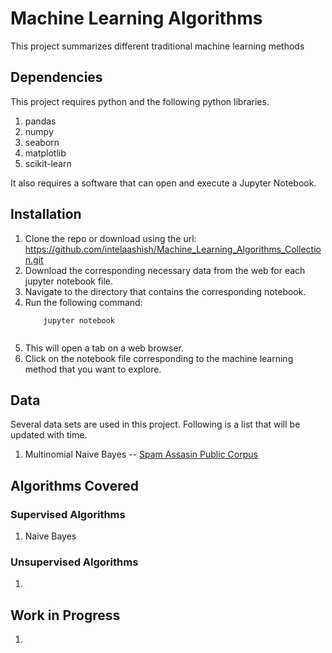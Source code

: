# Machine Learning Algorithms
This project summarizes different traditional machine learning methods

## Dependencies
This project requires python and the following python libraries.
1. pandas
2. numpy
3. seaborn
4. matplotlib
5. scikit-learn

It also requires a software that can open and execute a Jupyter Notebook.


## Installation
1. Clone the repo or download using the url: https://github.com/intelaashish/Machine_Learning_Algorithms_Collection.git
2. Download the corresponding necessary data from the web for each jupyter notebook file.
3. Navigate to the  directory that contains the corresponding notebook.
4. Run the following command:
    ```properties
        jupyter notebook
     

6. This will open a tab on a web browser.
7. Click on the notebook file corresponding to the machine learning method that you want to explore.

## Data
Several data sets are used in this project. Following is a list that will be updated with time.

1. Multinomial Naive Bayes -- [Spam Assasin Public Corpus](https://spamassassin.apache.org/old/publiccorpus)

## Algorithms Covered
### Supervised Algorithms
1. Naive Bayes

### Unsupervised Algorithms
1.

## Work in Progress
1. 




